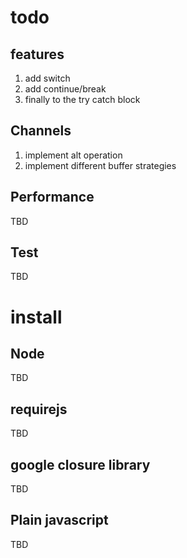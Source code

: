 # todo

## features

1. add switch
1. add continue/break
1. finally to the try catch block

## Channels

1. implement alt operation
1. implement different buffer strategies
## Performance

TBD

## Test

TBD

# install

## Node

TBD

## requirejs

TBD

## google closure library

TBD

## Plain javascript

TBD
